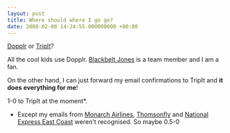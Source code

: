 ```yaml
---
layout: post
title: Where should where I go go?
date: 2008-02-08 14:24:55.000000000 +00:00
---
```

<a target="_blank" href="http://www.dopplr.com">Dopplr</a> or <a target="_blank" href="http://www.tripit.com/">TripIt</a>?

All the cool kids use Dopplr. <a target="_blank" href="http://www.blackbeltjones.com/work/">Blackbelt Jones</a> is a team member and I am a fan.

On the other hand, I can just forward my email confirmations to TripIt and <strong>it does everything for me</strong>!

1-0 to TripIt at the moment*.

* Except my emails from <a target="_blank" href="http://www.flymonarch.com/">Monarch Airlines</a>, <a target="_blank" href="http://www.thomsonfly.com">Thomsonfly</a> and <a target="_blank" href="http://www.nationalexpresseastcoast.com/">National Express East Coast</a> weren't recognised. So maybe 0.5-0
